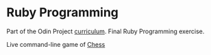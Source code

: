 # Ruby Programming

Part of the Odin Project [curriculum](https://www.theodinproject.com/courses/ruby-programming). Final Ruby Programming exercise.

Live command-line game of [Chess](https://repl.it/@Kamron_Hays/Chess)

